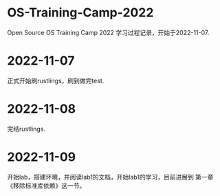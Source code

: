 # OS-Training-Camp-2022
Open Source OS Training Camp 2022 学习过程记录，开始于2022-11-07.

# 2022-11-07
正式开始刷rustlings，刷到做完test.

# 2022-11-08
完结rustlings.

# 2022-11-09
开始lab，搭建环境，并阅读lab1的文档，开始lab1的学习，目前进展到 第一章 《移除标准库依赖》这一节。

